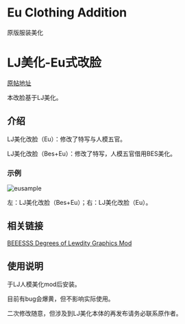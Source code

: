 # Eu Clothing Addition

原版服装美化

# LJ美化-Eu式改脸

[原帖地址](https://tieba.baidu.com/p/8774486070)

本改脸基于LJ美化。

## 介绍

LJ美化改脸（Eu）：修改了特写与人模五官。

LJ美化改脸（Bes+Eu）：修改了特写，人模五官借用BES美化。

### 示例

![eusample](https://github.com/Eudemonism00/DOL-Eu-ArtMods/assets/152267917/28e10589-7592-4e6f-adcb-d3328891c3d5)

左：LJ美化改脸（Bes+Eu）；右：LJ美化改脸（Eu）。

## 相关链接

[BEEESSS Degrees of Lewdity Graphics Mod](https://gitgud.io/BEEESSS/degrees-of-lewdity-graphics-mod)

## 使用说明

于LJ人模美化mod后安装。

目前有bug会爆黄，但不影响实际使用。

二次修改随意，但涉及到LJ美化本体的再发布请务必联系原作者。
